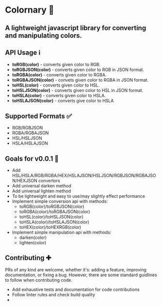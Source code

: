 # Colornary 🎨
## A lightweight javascript library for converting and manipulating colors.

## API Usage ℹ️
- **toRGB(color)** - converts given color to RGB.
- **toRGBJSON(color)** - converts given color to RGB in JSON format.
- **toRGBA(color)** - converts given color to RGBA.
- **toRGBAJSON(color)** - convets given color to RGBA in JSON format.
- **toHSL(color)** - converts given color to HSL.
- **toHSLJSON(color)** - converts given color to HSL in JSON format.
- **toHSLA(color)** - converts given color to HSLA.
- **toHSLAJSON(color)** - converts give color to HSLA

## Supported Formats ✅
- RGB/RGBJSON
- RGBA/RGBAJSON
- HSL/HSLJSON
- HSLA/HSLAJSON

## Goals for v0.0.1 📝
- Add HSL/HSLA/RGB/RGBA/HEX/HSLAJSON/HSLJSON/RGBJSON/RGBAJSON/HEXJSON convertors
- Add universal darken method
- Add universal lighten method
- To be lightweight and easy to use/may slightly effect performance
- Implement simple conversion api with methods:
  - toRGB(color)/toRGBJSON(color)
  - toRGBA(color)/toRGBAJSON(color)
  - toHSL(color)/toHSLJSON(color)
  - toHSLA(color)/toHSLAJSON(color)
  - toHEX(color)/toHEXRGB(color)
- Implement simple manipulation api with methods:
  - darken(color)
  - lighten(color)

## Contributing ✚
PRs of any kind are welcome, whether it's: adding a feature, improving documentation, or fixing a bug. However, there are some standard guidlines to follow when contributing code.
- Add exhaustive tests and documentation for code contributions
- Follow linter rules and check build quality
- 